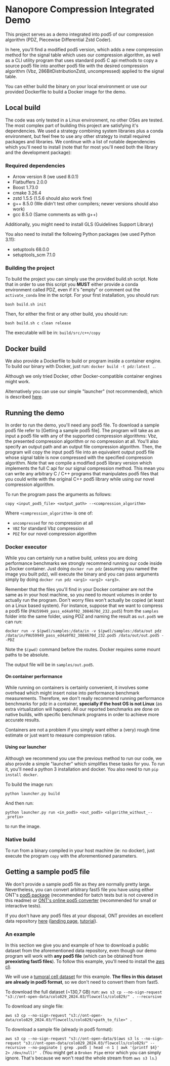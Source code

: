 # Nanopore Compression Integrated Demo

This project serves as a demo integrated into pod5 of our compression algorithm (PDZ, Piecewise Differential Zstd Coder).

In here, you'll find a modified pod5 version, which adds a new compression method for the signal table which uses our compression algorithm, as well as a CLI utility program that uses standard pod5 C api methods to copy a source pod5 file into another pod5 file with the desired compression algorithm (Vbz, 286BitDistributionZstd, uncompressed) applied to the signal table.

You can either build the binary on your local environment or use our provided Dockerfile to build a Docker image for the demo.

## Local build

The code was only tested in a Linux environment, no other OSes are tested.
The most complex part of building this project are satisfying it's dependencies. We used a strategy combining system libraries plus a conda environment, but feel free to use any other strategy to install required packages and libraries. We continue with a list of notable dependencies which you'll need to install (note that for most you'll need both the library and the development package):

### Required dependencies

- Arrow version 8 (we used 8.0.1)
- Flatbuffers 2.0.0
- Boost 1.73.0
- cmake 3.26.4
- zstd  1.5.5 (1.5.6 should also work fine)
- g++ 8.5.0 (We didn't test other compilers; newer versions should also work)
- gcc 8.5.0 (Same comments as with g++)

Additionally, you might need to install GLS (Guidelines Support Library)

You also need to install the following Python packages (we used Python 3.11):

- setuptools 68.0.0
- setuptools_scm 7.1.0

### Building the project

To build the project you can simply use the provided build.sh script. Note that in order to use this script you **MUST** either provide a conda environment called PDZ, even if it's "empty" or comment out the `activate_conda` line in the script.
For your first installation, you should run:

`bash build.sh init`

Then, for either the first or any other build, you should run:

`bash build.sh c clean release`

The executable will be in: `build/src/c++/copy`

## Docker build

We also provide a Dockerfile to build or program inside a container engine. To build our binary with Docker, just run: `docker build -t pdz:latest .`.

Although we only tried Docker, other Docker-compatible container engines might work.

Alternatively you can use our simple "launcher" (not recommended), which is described [here](#using-our-launcher).

## Running the demo

In order to run the demo, you'll need any pod5 file. To download a sample pod5 file refer to [Getting a sample pod5 file].
The program will take as an input a pod5 file with any of the supported compression algorithms: Vbz, the presented compression algorithm or no compression at all. You'll also specify an output path and an output file compression algorithm. Then, the program will copy the input pod5 file into an equivalent output pod5 file whose signal table is now compressed with the specified compression algorithm.
Note that we compile a modified pod5 library version which implements the full C api for our signal compression method. This mean you can write any arbitrary C / C++ programs that manipulates pod5 files that you could write with the original C++ pod5 library  while using our novel compression algorithm.

To run the program pass the arguments as follows:

`copy <input_pod5_file> <output_path> --<compression_algorithm>`

Where `<compression_algorithm>` is one of:
- `uncompressed` for no compression at all
- `VBZ` for standard Vbz compression
- `PDZ` for our novel compression algorithm

### Docker executor

While you can certainly run a native build, unless you are doing performance benchmarks we strongly recommend running our code inside a Docker container. Just doing `docker run pdz` (assuming you named the image you built pdz), will execute the binary and you can pass arguments simply by doing `docker run pdz <arg1> <arg2> <arg3>`.

Remember that the files you'll find in your Docker container are not the same as in your host machine, so you need to mount volumes in order to actually run the program. Don't worry files won't actually be copied (at least on a Linux based system). For instance, suppose that we want to compress a pod5 file (`PAU59949_pass_ed4a9f02_3084670d_232.pod5`) from the `samples` folder into the same folder, using PDZ and naming the result as `out.pod5` we can run:

`docker run -v $(pwd)/samples:/data/in -v $(pwd)/samples:/data/out pdz /data/in/PAU59949_pass_ed4a9f02_3084670d_232.pod5 /data/out/out.pod5 --PDZ`

Note the `$(pwd)` command before the routes. Docker requires some mount paths to be absolute.

The output file will be in `samples/out.pod5`.

#### On container performance

While running on containers is certainly convenient, it involves some overhead which might insert noise into performance benchmark measurements. Therefore, we don't really recommend running performance benchmarks for pdz in a container, **specially if the host OS is not Linux** (as extra virtualization will happen). All our reported benchmarks are done on native builds, with specific benchmark programs in order to achieve more accurate results. 

Containers are not a problem if you simply want either a (very) rough time estimate or just want to measure compression ratios.

#### Using our launcher

Although we recommend you use the previous method to run our code, we also provide a simple "launcher" which simplifies these tasks for you. To run it, you'll need a python 3 installation and docker. You also need to run `pip install docker`.

To build the image run:

`python launcher.py build`

And then run:

`python launcher.py run <in_pod5> <out_pod5> <algorithm_without_--_prefix>`

to run the image.

### Native build

To run from a binary compiled in your host machine (ie: no docker), just execute the program `copy` with the aforementioned parameters.

## Getting a sample pod5 file

We don't provide a sample pod5 file as they are normally pretty large. Nevertheless, you can convert arbitrary fast5 file you have using either ONT's [pod5 package](https://pypi.org/project/pod5/) (recommended for batch tests but is not covered in this readme) or [ONT's online pod5 converter](https://pod5.nanoporetech.com/) (recommended for small or interactive tests).

If you don't have any pod5 files at your disposal, ONT provides an excellent data repository [here](https://labs.epi2me.io/category/data-releases/) ([landing page](https://labs.epi2me.io/dataindex/), [tutorial](https://labs.epi2me.io/tutorials/)).


### An example

In this section we give you and example of how to download a public dataset from the aforementioned data repository, even though our demo program will work with **any pod5 file** (which can be obtained from **preexisting fast5 files**). To follow this example, you'll need to install the [aws cli](https://aws.amazon.com/cli/).

We will use a [tumoral cell dataset](https://labs.epi2me.io/colo-2024.03/) for this example. **The files in this dataset are already in pod5 format**, so we don't need to convert them from fast5.

To download the full dataset (~130,7 GB) run: `aws s3 cp --no-sign-request "s3://ont-open-data/colo829_2024.03/flowcells/colo829/" . --recursive`

To download any single file:

`aws s3 cp --no-sign-request "s3://ont-open-data/colo829_2024.03/flowcells/colo829/<path_to_file>" .`

To download a sample file (already in pod5 format):

`aws s3 cp --no-sign-request "s3://ont-open-data/$(aws s3 ls --no-sign-request "s3://ont-open-data/colo829_2024.03/flowcells/colo829/" --recursive --no-paginate | grep .pod5 | head -n 1 | awk '{printf $4}' 2> /dev/null)" .` (You might get a `Broken Pipe` error which you can simply ignore. That's because we won't read the whole stream from `aws s3 ls`.)
